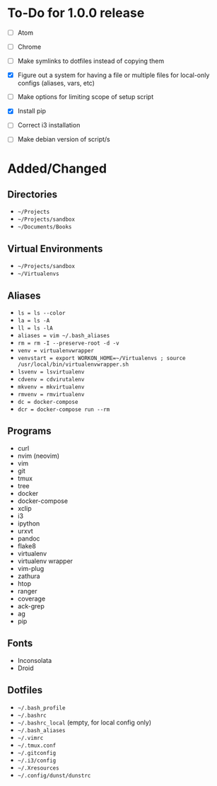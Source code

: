 To-Do for 1.0.0 release
=======================

- [ ] Atom
- [ ] Chrome
- [ ] Make symlinks to dotfiles instead of copying them
- [x] Figure out a system for having a file or multiple files for local-only configs (aliases, vars, etc)
- [ ] Make options for limiting scope of setup script
- [x] Install pip
- [ ] Correct i3 installation
- [ ] Make debian version of script/s


Added/Changed
=============

Directories
-----------

* ``~/Projects``
* ``~/Projects/sandbox``
* ``~/Documents/Books``

Virtual Environments
--------------------

* ``~/Projects/sandbox``
* ``~/Virtualenvs``

Aliases
-------

* ``ls = ls --color``
* ``la = ls -A``
* ``ll = ls -lA``
* ``aliases = vim ~/.bash_aliases``
* ``rm = rm -I --preserve-root -d -v``
* ``venv = virtualenvwrapper``
* ``venvstart = export WORKON_HOME=~/Virtualenvs ; source /usr/local/bin/virtualenvwrapper.sh``
* ``lsvenv = lsvirtualenv``
* ``cdvenv = cdvirutalenv``
* ``mkvenv = mkvirtualenv``
* ``rmvenv = rmvirtualenv``
* ``dc = docker-compose``
* ``dcr = docker-compose run --rm``

Programs
--------

* curl
* nvim (neovim)
* vim
* git
* tmux
* tree
* docker
* docker-compose
* xclip
* i3
* ipython
* urxvt
* pandoc
* flake8
* virtualenv
* virtualenv wrapper
* vim-plug
* zathura
* htop
* ranger
* coverage
* ack-grep
* ag
* pip

Fonts
-----

* Inconsolata
* Droid

Dotfiles
--------

* ``~/.bash_profile``
* ``~/.bashrc``
* ``~/.bashrc_local`` (empty, for local config only)
* ``~/.bash_aliases``
* ``~/.vimrc``
* ``~/.tmux.conf``
* ``~/.gitconfig``
* ``~/.i3/config``
* ``~/.Xresources``
* ``~/.config/dunst/dunstrc``
